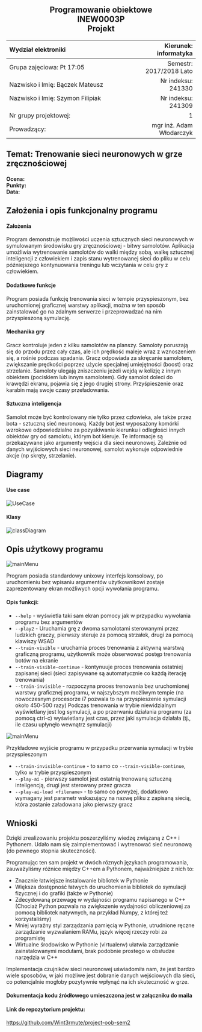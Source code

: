 <center>
	<h2>
		Programowanie obiektowe <br>
		INEW0003P <br>
		Projekt
	</h2>


| Wydział elektroniki      	|    Kierunek: informatyka 	|
|	:-----------------------------------------------------	|----------------------------------:	|
| Grupa zajęciowa: Pt 17:05       &nbsp; 	| Semestr: 2017/2018 Lato  	|
| Nazwisko i Imię: Bączek Mateusz  	&nbsp;| Nr indeksu: 241330       	|
| Nazwisko i Imię: Szymon Filipiak &nbsp;&nbsp;&nbsp;&nbsp;&nbsp;&nbsp;&nbsp;&nbsp;&nbsp;&nbsp;&nbsp;&nbsp;&nbsp;&nbsp;&nbsp;&nbsp;&nbsp;&nbsp;&nbsp;&nbsp;&nbsp;&nbsp;&nbsp;&nbsp;&nbsp;&nbsp;&nbsp;&nbsp;&nbsp;&nbsp;&nbsp;&nbsp;&nbsp;&nbsp;&nbsp;&nbsp;&nbsp;&nbsp;&nbsp;&nbsp;&nbsp;&nbsp;&nbsp;&nbsp;&nbsp;&nbsp;&nbsp;&nbsp;| Nr indeksu: 241309 	|
| Nr grupy projektowej: 	| 1 |
| Prowadzący: 	| mgr inż. Adam Włodarczyk	|
</center>

## Temat: Trenowanie sieci neuronowych w grze zręcznościowej

<h4>
Ocena:<br>
Punkty:<br>
Data: <br>
</h4>

## Założenia i opis funkcjonalny programu
#### Założenia
Program demonstruje możliwości uczenia sztucznych sieci neuronowych w symulowanym środowisku gry zręcznościowej - bitwy samolotów. Aplikacja umożliwia wytrenowanie samolotów do walki między sobą, walkę sztucznej inteligencji z człowiekiem i zapis stanu wytrenowanej sieci do pliku w celu późniejszego kontynuowania treningu lub wczytania w celu gry z człowiekiem.

#### Dodatkowe funkcje
Program posiada funkcję trenowania sieci w tempie przyspieszonym, bez uruchomionej graficznej warstwy aplikacji, można w ten sposób zainstalować go na zdalnym serwerze i przeprowadzać na nim przyspieszoną symulację.

#### Mechanika gry
Gracz kontroluje jeden z kilku samolotów na planszy. Samoloty poruszają się do przodu przez cały czas, ale ich prędkość maleje wraz z wznoszeniem się, a rośnie podczas spadania. Gracz odpowiada za skręcanie samolotem, zwiększanie prędkości poprzez użycie specjalnej umiejętności (boost) oraz strzelanie. Samoloty ulegają zniszczeniu jeżeli wejdą w kolizję z innym obiektem (pociskiem lub innym samolotem). Gdy samolot doleci do krawędzi ekranu, pojawia się z jego drugiej strony. Przyśpieszenie oraz karabin mają swoje czasy przeładowania.

#### Sztuczna inteligencja
Samolot może być kontrolowany nie tylko przez człowieka, ale także przez bota - sztuczną sieć neuronową. Każdy bot jest wyposażony komórki wzrokowe odpowiedzialne za pozyskiwanie kierunku i odległości innych obiektów gry od samolotu, którym bot kieruje. Te informacje są przekazywane jako argumenty wejścia dla sieci neuronowej. Zależnie od danych wyjściowych sieci neuronowej, samolot wykonuje odpowiednie akcje
(np  skręty, strzelanie).

## Diagramy
#### Use case
![UseCase](uml/Use%20case%20PPO.png)


#### Klasy
![classDiagram](uml/schemat.png)
 
 ## Opis użytkowy programu
![mainMenu](uml/screenshots/help_screen.png)

Program posiada standardowy unixowy interfejs konsolowy, po uruchomieniu bez wpisaniu argumentów użytkownikowi zostaje zaprezentowany ekran możliwych opcji wywołania programu.

#### Opis funkcji:
- `--help` - wyświetla taki sam ekran pomocy jak w przypadku wywołania programu bez argumentów
- `--play2` - Uruchamia grę z dwoma samolotami sterowanymi przez ludzkich graczy, pierwszy steruje za pomocą strzałek, drugi za pomocą klawiszy WSAD
-  `--train-visible` - uruchamia proces trenowania z aktywną warstwą graficzną programu, użytkownik może obserwować postęp trenowania botów na ekranie
- `--train-visible-continue` - kontynuuje proces trenowania ostatniej zapisanej sieci (sieci zapisywane są automatycznie co każdą iterację trenowania)
- `--train-invisible` - rozpoczyna proces trenowania bez uruchomionej warstwy graficznej programu, w najszybszym możliwym tempie (na nowoczesnym procesorze i7 pozwala to na przyspieszenie symulacji około 450-500 razy)
Podczas trenowania w trybie niewidzialnym wyświetlany jest log symulacji, a po przerwaniu działania programu (za pomocą ctrl-c) wyświetlany jest czas, przez jaki symulacja działała (tj., ile czasu upłynęło wewnątrz symulacji)

![mainMenu](https://raw.githubusercontent.com/Wint3rmute/project-oob-sem2/master/uml/screenshots/invisible-training.png)

Przykładowe wyjście programu w przypadku przerwania symulacji w trybie przyspieszonym

- `--train-invisible-continue` - to samo co `--train-visible-continue`, tylko w trybie przyspieszonym
- `--play-ai` - pierwszy samolot jest ostatnią trenowaną sztuczną inteligencją, drugi jest sterowany przez gracza
- `--play-ai-load <filename>` - to samo co powyżej, dodatkowo wymagany jest parametr wskazujący na nazwę pliku z zapisaną siecią, która zostanie załadowana jako pierwszy gracz

## Wnioski
Dzięki zrealizowaniu projektu  poszerzyliśmy wiedzę związaną z C++ i Pythonem. Udało nam się zaimplementować i wytrenować sieć neuronową (do pewnego stopnia skuteczności).

Programując ten sam projekt w dwóch róznych językach programowania, zauważyliśmy różnice między C++em a Pythonem, najważniejsze z nich to:
 - Znacznie łatwiejsze instalowanie bibliotek w Pythonie
 - Większa dostępność łatwych do uruchomienia bibliotek do symulacji fizycznej i do grafiki (także w Pythonie)
 - Zdecydowaną przewagę w wydajności programu napisanego w C++ (Chociaż Python pozwala na zwiększenie wydajności obliczeniowej za pomocą bibliotek natywnych, na przykład Numpy, z której też korzystaliśmy)
 - Mniej wyraźny styl zarządzania pamięcią w Pythonie, utrudnione ręczne zarządzanie wyzwalaniem RAMu, język więcej rzeczy robi za programistę
 - Wirtualne środowisko w Pythonie (virtualenv) ułatwia zarządzanie zainstalowanymi modułami, brak podobnie prostego w obsłudze narzędzia w C++


Implementacja czujników sieci neuronowej uświadomiła nam, że jest bardzo wiele sposobów, w jaki możliwe jest dobranie danych wejściowych dla sieci, co potencjalnie mogłoby pozytywnie wpłynąć na ich skuteczność w grze.

#### Dokumentacja kodu źródłowego umieszczona jest w załączniku do maila

#### Link do repozytorium projektu:
https://github.com/Wint3rmute/project-oob-sem2
